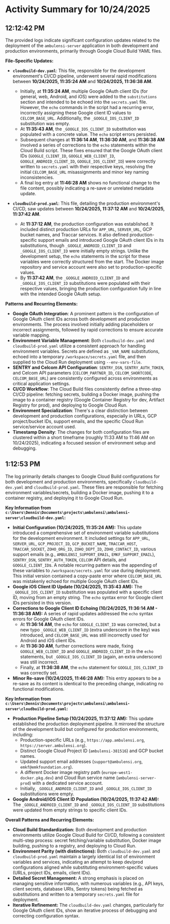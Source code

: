 # Activity Summary for 10/24/2025

## 12:12:42 PM
The provided logs indicate significant configuration updates related to the deployment of the `ambulensi-server` application in both development and production environments, primarily through Google Cloud Build YAML files.

**File-Specific Updates:**

*   **`cloudbuild-dev.yaml`**: This file, responsible for the development environment's CI/CD pipeline, underwent several rapid modifications between **10/24/2025, 11:35:24 AM** and **10/24/2025, 11:36:38 AM**.
    *   Initially, at **11:35:24 AM**, multiple Google OAuth client IDs (for general, web, Android, and iOS) were added to the `substitutions` section and intended to be echoed into the `secrets.yaml` file. However, the `echo` commands in the script had a recurring error, incorrectly assigning these Google client ID values to `CELCOM_BASE_URL`. Additionally, the `_GOOGLE_IOS_CLIENT_ID` substitution was empty.
    *   At **11:35:43 AM**, the `_GOOGLE_IOS_CLIENT_ID` substitution was populated with a concrete value. The `echo` script errors persisted.
    *   Subsequent changes at **11:36:14 AM**, **11:36:30 AM**, and **11:36:38 AM** involved a series of corrections to the `echo` statements within the Cloud Build script. These fixes ensured that the Google OAuth client IDs (`GOOGLE_CLIENT_ID`, `GOOGLE_WEB_CLIENT_ID`, `GOOGLE_ANDROID_CLIENT_ID`, `GOOGLE_IOS_CLIENT_ID`) were correctly written to `secrets.yaml` with their respective keys, resolving the initial `CELCOM_BASE_URL` misassignments and minor key naming inconsistencies.
    *   A final log entry at **11:46:28 AM** shows no functional change to the file content, possibly indicating a re-save or unrelated metadata update.

*   **`cloudbuild-prod.yaml`**: This file, detailing the production environment's CI/CD, saw updates between **10/24/2025, 11:37:12 AM** and **10/24/2025, 11:37:42 AM**.
    *   At **11:37:12 AM**, the production configuration was established. It included distinct production URLs for `APP_URL`, `SERVER_URL`, GCP bucket names, and Traccar services. It also defined production-specific support emails and introduced Google OAuth client IDs in its substitutions, though `_GOOGLE_ANDROID_CLIENT_ID` and `_GOOGLE_IOS_CLIENT_ID` were initially empty strings. Unlike the development setup, the `echo` statements in the script for these variables were correctly structured from the start. The Docker image repository and service account were also set to production-specific values.
    *   By **11:37:42 AM**, the `_GOOGLE_ANDROID_CLIENT_ID` and `_GOOGLE_IOS_CLIENT_ID` substitutions were populated with their respective values, bringing the production configuration fully in line with the intended Google OAuth setup.

**Patterns and Recurring Elements:**

*   **Google OAuth Integration**: A prominent pattern is the configuration of Google OAuth client IDs across both development and production environments. The process involved initially adding placeholders or incorrect assignments, followed by rapid corrections to ensure accurate variable mapping.
*   **Environment Variable Management**: Both `cloudbuild-dev.yaml` and `cloudbuild-prod.yaml` utilize a consistent approach for handling environment variables. Secrets are defined as `_VAR_NAME` substitutions, echoed into a temporary `/workspace/secrets.yaml` file, and then supplied to the Cloud Run deployment using `--env-vars-file`.
*   **SENTRY and Celcom API Configuration**: `SENTRY_DSN`, `SENTRY_AUTH_TOKEN`, and Celcom API parameters (`CELCOM_PARTNER_ID`, `CELCOM_SHORTCODE`, `CELCOM_BASE_URL`) are consistently configured across environments as critical application settings.
*   **CI/CD Workflow**: The Cloud Build files consistently define a three-step CI/CD pipeline: fetching secrets, building a Docker image, pushing the image to a container registry (Google Container Registry for dev, Artifact Registry for prod), and deploying to Google Cloud Run.
*   **Environment Specialization**: There's a clear distinction between development and production configurations, especially in URLs, GCP project/bucket IDs, support emails, and the specific Cloud Run service/service account used.
*   **Timestamp Density**: The changes for both configuration files are clustered within a short timeframe (roughly 11:33 AM to 11:46 AM on 10/24/2025), indicating a focused session of environment setup and debugging.

## 1:12:53 PM
The log primarily details changes to Google Cloud Build configurations for both development and production environments, specifically `cloudbuild-dev.yaml` and `cloudbuild-prod.yaml`. These files are responsible for fetching environment variables/secrets, building a Docker image, pushing it to a container registry, and deploying it to Google Cloud Run.

**Key Information from `c:\Users\Dennis\Documents\projects\ambulensi\ambulensi-server\cloudbuild-dev.yaml`:**

*   **Initial Configuration (10/24/2025, 11:35:24 AM):** This update introduced a comprehensive set of environment variable substitutions for the development environment. It included settings for `APP_URL`, `SERVER_URL`, `GCP_PROJECT_ID`, `GCP_BUCKET_NAME`, `TRACCAR_HOST`, `TRACCAR_SOCKET`, `ZOHO_ORG_ID`, `ZOHO_DEPT_ID`, `ZOHO_CONTACT_ID`, various support emails (e.g., `AMBULENSI_SUPPORT_EMAIL`, `EMKF_SUPPORT_EMAIL`), `SENTRY_DSN`, `SENTRY_AUTH_TOKEN`, `CELCOM` API details, and `GOOGLE_CLIENT_ID`s. A notable recurring pattern was the appending of these variables to `/workspace/secrets.yaml` for use during deployment. This initial version contained a copy-paste error where `CELCOM_BASE_URL` was mistakenly echoed for multiple Google OAuth client IDs.
*   **Google iOS Client ID Update (10/24/2025, 11:35:43 AM):** The `_GOOGLE_IOS_CLIENT_ID` substitution was populated with a specific client ID, moving from an empty string. The `echo` syntax error for Google client IDs persisted in this version.
*   **Corrections to Google Client ID Echoing (10/24/2025, 11:36:14 AM - 11:36:38 AM):** A series of rapid updates addressed the `echo` syntax errors for Google OAuth client IDs.
    *   At **11:36:14 AM**, the `echo` for `GOOGLE_CLIENT_ID` was corrected, but a new typo `_GOOGLE_WEB_CLIENT_ID` (extra underscore in the key) was introduced, and `CELCOM_BASE_URL` was still incorrectly used for Android and iOS client IDs.
    *   At **11:36:30 AM**, further corrections were made, fixing `GOOGLE_WEB_CLIENT_ID` and `GOOGLE_ANDROID_CLIENT_ID` in the `echo` statements, but `_GOOGLE_IOS_CLIENT_ID` (again, an extra underscore) was still incorrect.
    *   Finally, at **11:36:38 AM**, the `echo` statement for `GOOGLE_IOS_CLIENT_ID` was correctly set.
*   **Minor Re-save (10/24/2025, 11:46:28 AM):** This entry appears to be a re-save as its content is identical to the preceding change, indicating no functional modifications.

**Key Information from `c:\Users\Dennis\Documents\projects\ambulensi\ambulensi-server\cloudbuild-prod.yaml`:**

*   **Production Pipeline Setup (10/24/2025, 11:37:12 AM):** This update established the production deployment pipeline. It mirrored the structure of the development build but configured for production environments, including:
    *   Production-specific URLs (e.g., `https://app.ambulensi.org`, `https://server.ambulensi.org`).
    *   Distinct Google Cloud Project ID (`ambulensi-381516`) and GCP bucket names.
    *   Updated support email addresses (`support@ambulensi.org`, `emkf@emkfoundation.org`).
    *   A different Docker image registry path (`europe-west1-docker.pkg.dev`) and Cloud Run service name (`ambulensi-server-prod`) with a dedicated service account.
    *   Initially, `_GOOGLE_ANDROID_CLIENT_ID` and `_GOOGLE_IOS_CLIENT_ID` substitutions were empty.
*   **Google Android/iOS Client ID Population (10/24/2025, 11:37:42 AM):** The `_GOOGLE_ANDROID_CLIENT_ID` and `_GOOGLE_IOS_CLIENT_ID` substitutions were updated from empty strings to specific client IDs.

**Overall Patterns and Recurring Elements:**

*   **Cloud Build Standardization:** Both development and production environments utilize Google Cloud Build for CI/CD, following a consistent multi-step process: secret fetching/variable substitution, Docker image building, pushing to a registry, and deploying to Cloud Run.
*   **Environment Parity (with distinctions):** Both `cloudbuild-dev.yaml` and `cloudbuild-prod.yaml` maintain a largely identical list of environment variables and services, indicating an attempt to keep dev/prod configurations aligned while substituting environment-specific values (URLs, project IDs, emails, client IDs).
*   **Detailed Secret Management:** A strong emphasis is placed on managing sensitive information, with numerous variables (e.g., API keys, client secrets, database URIs, Sentry tokens) being fetched as substitutions and written to a temporary `secrets.yaml` file for deployment.
*   **Iterative Refinement:** The `cloudbuild-dev.yaml` changes, particularly for Google OAuth client IDs, show an iterative process of debugging and correcting configuration syntax.